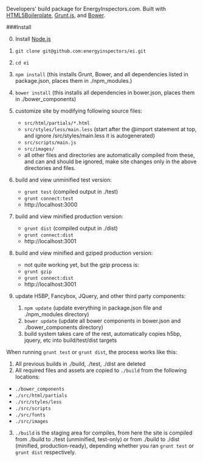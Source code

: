 Developers' build package for EnergyInspectors.com.  Built with [HTML5Boilerplate][1], [Grunt.js][3], and [Bower][4].

###Install

0.  Install [Node.js][2]
1.  `git clone git@github.com:energyinspectors/ei.git` 
2.  `cd ei`
2.  `npm install`  (this installs Grunt, Bower, and all dependencies listed in package.json, places them in ./npm_modules.)
3.  `bower install` (this installs all dependencies in bower.json, places them in ./bower_components)
4.  customize site by modifying following source files:
    - `src/html/partials/*.html`
    - `src/styles/less/main.less` (start after the @import statement at top, and ignore /src/styles/main.less it is autogenerated)
    - `src/scripts/main.js`
    - `src/images/`
    - all other files and directories are automatically compiled from these, and can and should be ignored, make site changes only in the above directories and files.

5.  build and view unminified test version:
    - `grunt test`  (compiled output in ./test)
    - `grunt connect:test`
    - http://localhost:3000

6.  build and view minified production version:
    - `grunt dist`  (compiled output in ./dist)
    - `grunt connect:dist`
    - http://localhost:3001

7.  build and view minified and gziped production version:
    - not quite working yet, but the gzip process is:
    - `grunt gzip`
    - `grunt connect:dist`
    - http://localhost:3001

8.  update H5BP, Fancybox, JQuery, and other third party components:
    1. `npm update`  (update everything in package.json file and ./npm_modules directory)
    2. `bower update` (update all bower components in bower.json and ./bower_components directory)
    3. build system takes care of the rest, automatically copies h5bp, jquery, etc into build/test/dist targets

When running `grunt test` or `grunt dist`, the process works like this:

1.  All previous builds in ./build, ./test, ./dist are deleted
2.  All required files and assets are copied to `./build` from the following locations:
  - `./bower_components`
  - `./src/html/partials`
  - `./src/styles/less`
  - `./src/scripts`
  - `./src/fonts`
  - `./src/images`
3.  `./build` is the staging area for compiles, from here the site is compiled from ./build to ./test (unminified, test-only) or from ./build to ./dist (minified, production-ready), depending whether you ran `grunt test` or `grunt dist` respectively.



[1]:http://html5boilerplate.com/
[2]:http://nodejs.org/
[3]:http://gruntjs.com/
[4]:http://bower.io/
